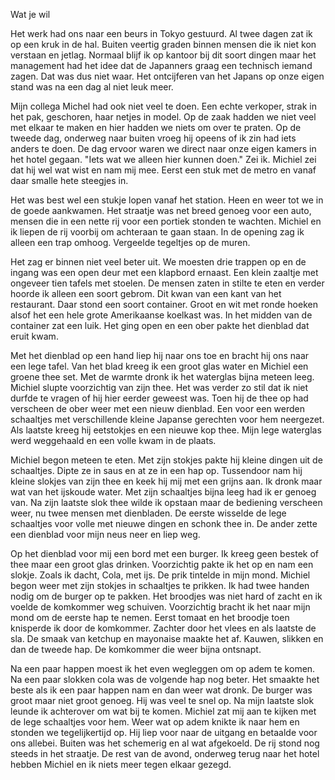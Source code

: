 Wat je wil

Het werk had ons naar een beurs in Tokyo gestuurd. Al twee dagen zat ik op een kruk in de hal. Buiten veertig graden binnen mensen die ik niet kon verstaan en jetlag. Normaal blijf ik op kantoor bij dit soort dingen maar het management had het idee dat de Japanners graag een technisch iemand zagen. Dat was dus niet waar. Het ontcijferen van het Japans op onze eigen stand was na een dag al niet leuk meer.

Mijn collega Michel had ook niet veel te doen. Een echte verkoper, strak in het pak, geschoren, haar netjes in model. Op de zaak hadden we niet veel met elkaar te maken en hier hadden we niets om over te praten. Op de tweede dag, onderweg naar buiten vroeg hij opeens of ik zin had iets anders te doen. De dag ervoor waren we direct naar onze eigen kamers in het hotel gegaan. "Iets wat we alleen hier kunnen doen." Zei ik. Michiel zei dat hij wel wat wist en nam mij mee. Eerst een stuk met de metro en vanaf daar smalle hete steegjes in.

Het was best wel een stukje lopen vanaf het station. Heen en weer tot we in de goede aankwamen. Het straatje was net breed genoeg voor een auto, mensen die in een nette rij voor een portiek stonden te wachten. Michiel en ik liepen de rij voorbij om achteraan te gaan staan. In de opening zag ik alleen een trap omhoog. Vergeelde tegeltjes op de muren.

Het zag er binnen niet veel beter uit. We moesten drie trappen op en de ingang was een open deur met een klapbord ernaast. Een klein zaaltje met ongeveer tien tafels met stoelen. De mensen zaten in stilte te eten en verder hoorde ik alleen een soort gebrom. Dit kwan van een kant van het restaurant. Daar stond een soort container. Groot en wit met ronde hoeken alsof het een hele grote Amerikaanse koelkast was. In het midden van de container zat een luik. Het ging open en een ober pakte het dienblad dat eruit kwam. 

Met het dienblad op een hand liep hij naar ons toe en bracht hij ons naar een lege tafel. Van het blad kreeg ik een groot glas water en Michiel een groene thee set. Met de warmte dronk ik het waterglas bijna meteen leeg. Michiel slupte voorzichtig van zijn thee. Het was verder zo stil dat ik niet durfde te vragen of hij hier eerder geweest was. Toen hij de thee op had verscheen de ober weer met een nieuw dienblad. Een voor een werden schaaltjes met verschillende kleine Japanse gerechten voor hem neergezet. Als laatste kreeg hij eetstokjes en een nieuwe kop thee. Mijn lege waterglas werd weggehaald en een volle kwam in de plaats. 

Michiel begon meteen te eten. Met zijn stokjes pakte hij kleine dingen uit de schaaltjes. Dipte ze in saus en at ze in een hap op. Tussendoor nam hij kleine slokjes van zijn thee en keek hij mij met een grijns aan. Ik dronk maar wat van het ijskoude water. Met zijn schaaltjes bijna leeg had ik er genoeg van. Na zijn laatste slok thee wilde ik opstaan maar de bediening verscheen weer, nu twee mensen met dienbladen. De eerste wisselde de lege schaaltjes voor volle met nieuwe dingen en schonk thee in. De ander zette een dienblad voor mijn neus neer en liep weg.

Op het dienblad voor mij een bord met een burger. Ik kreeg geen bestek of thee maar een groot glas drinken. Voorzichtig pakte ik het op en nam een slokje. Zoals ik dacht, Cola, met ijs. De prik tintelde in mijn mond. Michiel begon weer met zijn stokjes in schaaltjes te prikken. Ik had twee handen nodig om de burger op te pakken. Het broodjes was niet hard of zacht en ik voelde de komkommer weg schuiven. Voorzichtig bracht ik het naar mijn mond om de eerste hap te nemen. Eerst tomaat en het broodje toen knisperde ik door de komkommer. Zachter door het vlees en als laatste de sla. De smaak van ketchup en mayonaise maakte het af. Kauwen, slikken en dan de tweede hap. De komkommer die weer bijna ontsnapt.

Na een paar happen moest ik het even wegleggen om op adem te komen. Na een paar slokken cola was de volgende hap nog beter. Het smaakte het beste als ik een paar happen nam en dan weer wat dronk. De burger was groot maar niet groot genoeg. Hij was veel te snel op. Na mijn laatste slok leunde ik achterover om wat bij te komen. Michiel zat mij aan te kijken met de lege schaaltjes voor hem. Weer wat op adem knikte ik naar hem en stonden we tegelijkertijd op. Hij liep voor naar de uitgang en betaalde voor ons allebei. Buiten was het schemerig en al wat afgekoeld. De rij stond nog steeds in het straatje. De rest van de avond, onderweg terug naar het hotel hebben Michiel en ik niets meer tegen elkaar gezegd.
